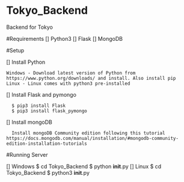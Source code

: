 # Tokyo_Backend
Backend for Tokyo

#Requirements
    [] Python3
    [] Flask
    [] MongoDB

#Setup

  [] Install Python
  
    Windows - Download latest version of Python from https://www.python.org/downloads/ and install. Also install pip
    Linux - Linux comes with python3 pre-installed
    
  [] Install Flask and pymongo
  
      $ pip3 install Flask
      $ pip3 install flask_pymongo
      
  [] Install mongoDB
  
      Install mongoDB Community edition following this tutorial https://docs.mongodb.com/manual/installation/#mongodb-community-edition-installation-tutorials

#Running Server

  [] Windows
        $ cd Tokyo_Backend
        $ python __init__.py
  [] Linux
        $ cd Tokyo_Backend
        $ python3 __init__.py
